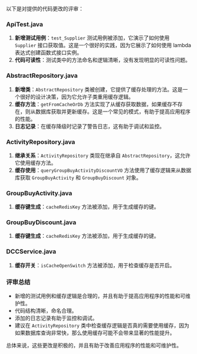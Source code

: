 以下是对提供的代码更改的评审：

### ApiTest.java
1. **新增测试用例**：`test_Supplier` 测试用例被添加，它演示了如何使用 `Supplier` 接口获取值。这是一个很好的实践，因为它展示了如何使用 lambda 表达式创建函数式接口实例。
2. **代码可读性**：测试类中的方法命名和逻辑清晰，没有发现明显的可读性问题。

### AbstractRepository.java
1. **新增类**：`AbstractRepository` 类被创建，它提供了缓存处理的方法。这是一个很好的设计决策，因为它允许子类重用缓存逻辑。
2. **缓存方法**：`getFromCacheOrDb` 方法实现了从缓存获取数据，如果缓存不存在，则从数据库获取并更新缓存。这是一个常见的模式，有助于提高应用程序的性能。
3. **日志记录**：在缓存降级时记录了警告日志，这有助于调试和监控。

### ActivityRepository.java
1. **继承关系**：`ActivityRepository` 类现在继承自 `AbstractRepository`，这允许它使用缓存方法。
2. **缓存使用**：`queryGroupBuyActivityDiscountVO` 方法使用了缓存逻辑来从数据库获取 `GroupBuyActivity` 和 `GroupBuyDiscount` 对象。

### GroupBuyActivity.java
1. **缓存键生成**：`cacheRedisKey` 方法被添加，用于生成缓存的键。

### GroupBuyDiscount.java
1. **缓存键生成**：`cacheRedisKey` 方法被添加，用于生成缓存的键。

### DCCService.java
1. **缓存开关**：`isCacheOpenSwitch` 方法被添加，用于检查缓存是否开启。

### 评审总结
- 新增的测试用例和缓存逻辑是合理的，并且有助于提高应用程序的性能和可维护性。
- 代码结构清晰，命名合理。
- 添加的日志记录有助于监控和调试。
- 建议在 `ActivityRepository` 类中检查缓存逻辑是否真的需要使用缓存，因为如果数据库查询非常快，那么使用缓存可能不会带来显著的性能提升。

总体来说，这些更改是积极的，并且有助于改善应用程序的性能和可维护性。